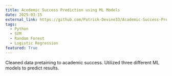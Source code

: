 ```yaml
---
title: Acedemic Success Prediction using ML Models
date: 2025-03-15
external_link: https://github.com/Patrick-Devine33/Academic-Success-Predictor
tags:
  - Python
  - SVM
  - Random Forest
  - Logistic Regression
featured: True
---
```


Cleaned data pretaining to academic success. Utilized three different ML models to predict results.

<!--more-->
